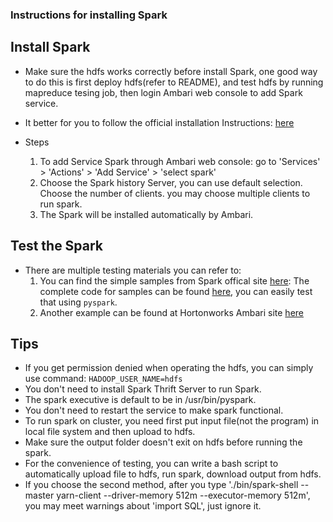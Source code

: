 ### Instructions for installing Spark

## Install Spark
* Make sure the hdfs works correctly before install Spark, one good way to do this is first deploy hdfs(refer to README), and test hdfs by running mapreduce tesing job, then login Ambari web console to add Spark service.
* It better for you to follow the official installation Instructions: [here](http://docs.hortonworks.com/HDPDocuments/HDP2/HDP-2.3.4/bk_spark-guide/content/ch_installing-spark.html)

* Steps
   1. To add Service Spark through Ambari web console: go to 'Services' > 'Actions' > 'Add Service' > 'select spark'
   2. Choose the Spark history Server, you can use default selection.
   Choose the number of clients. you may choose multiple clients to run spark.
   3. The Spark will be installed automatically by Ambari.

## Test the Spark
* There are multiple testing materials you can refer to:
  1. You can find the simple samples from Spark offical site [here](http://spark.apache.org/examples.html):
     The complete code for samples can be found [here](https://github.com/apache/spark/tree/master/examples/src/main/python), you can easily test that using `pyspark`.
  2. Another example can be found at Hortonworks Ambari site [here](http://docs.hortonworks.com/HDPDocuments/HDP2/HDP-2.3.4/bk_spark-guide/content/run_wordcount.html)


## Tips
* If you get permission denied when operating the hdfs, you can simply use command: `HADOOP_USER_NAME=hdfs`
* You don't need to install Spark Thrift Server to run Spark.
* The spark executive is default to be in /usr/bin/pyspark.
* You don't need to restart the service to make spark functional.
* To run spark on cluster, you need first put input file(not the program) in local file system and then upload to hdfs.
* Make sure the output folder doesn't exit on hdfs before running the spark.
* For the convenience of testing, you can write a bash script to automatically upload file to hdfs, run spark, download output from hdfs.
* If you choose the second method, after you type './bin/spark-shell --master yarn-client --driver-memory 512m --executor-memory 512m', you may meet warnings about 'import SQL', just ignore it.
